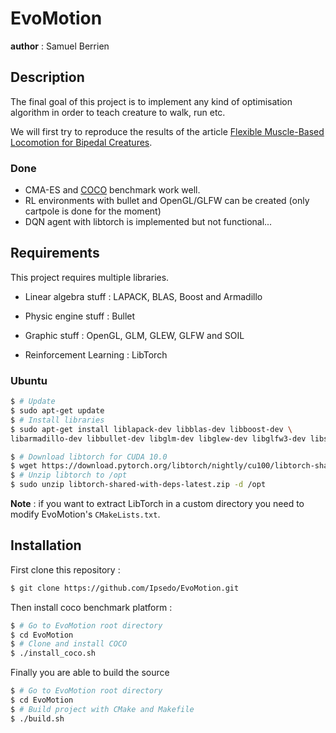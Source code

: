 # EvoMotion
__author__ : Samuel Berrien

## Description
The final goal of this project is to implement any kind of optimisation algorithm in order to teach creature to walk, run etc.

We will first try to reproduce the results of the article [Flexible Muscle-Based Locomotion for Bipedal Creatures](https://www.goatstream.com/research/papers/SA2013/SA2013.pdf).

### Done
* CMA-ES and [COCO](https://github.com/numbbo/coco) benchmark work well.
* RL environments with bullet and OpenGL/GLFW can be created (only cartpole is done for the moment)
* DQN agent with libtorch is implemented but not functional... 


## Requirements
This project requires multiple libraries.

* Linear algebra stuff : LAPACK, BLAS, Boost and Armadillo

* Physic engine stuff : Bullet

* Graphic stuff : OpenGL, GLM, GLEW, GLFW and SOIL

* Reinforcement Learning : LibTorch

### Ubuntu
```bash
$ # Update
$ sudo apt-get update
$ # Install libraries
$ sudo apt-get install liblapack-dev libblas-dev libboost-dev \
libarmadillo-dev libbullet-dev libglm-dev libglew-dev libglfw3-dev libsoil-dev
```
```bash
$ # Download libtorch for CUDA 10.0
$ wget https://download.pytorch.org/libtorch/nightly/cu100/libtorch-shared-with-deps-latest.zip
$ # Unzip libtorch to /opt
$ sudo unzip libtorch-shared-with-deps-latest.zip -d /opt
```
__Note__ : if you want to extract LibTorch in a custom directory you need to modify EvoMotion's `CMakeLists.txt`.

## Installation
First clone this repository :
```bash
$ git clone https://github.com/Ipsedo/EvoMotion.git
```

Then install coco benchmark platform :
```bash
$ # Go to EvoMotion root directory
$ cd EvoMotion
$ # Clone and install COCO
$ ./install_coco.sh
```

Finally you are able to build the source
```bash
$ # Go to EvoMotion root directory
$ cd EvoMotion
$ # Build project with CMake and Makefile
$ ./build.sh
```



